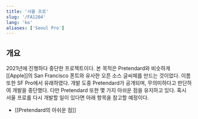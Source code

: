 ```yaml
---
title: '서울 프로'
slug: '/FA1204'
lang: 'ko'
aliases: ['Seoul Pro']
---
```


## 개요

2021년에 진행하다 중단한 프로젝트이다.
본 목적은 Pretendard와 비슷하게 [[Apple]]의 San Francisco 폰트와 유사한 오픈 소스 글씨체를 만드는 것이었다.
이름 또한 SF Pro에서 유래하였다.
개발 도중 Pretendard가 공개되며, 무의미하다고 판단하여 개발을 중단했다.
다만 Pretendard 또한 몇 가지 아쉬운 점을 유지하고 있다.
혹시 서울 프로를 다시 개발할 일이 있다면 아래 항목을 참고할 예정이다.

- [[Pretendard의 아쉬운 점]]
